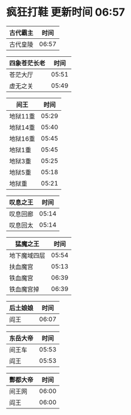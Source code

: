 # 疯狂打鞋 更新时间 06:57

| 古代霸主   | 时间    |
|--------|-------|
| 古代皇陵 | 06:57 |

| 四象苍茫长老   | 时间    |
|--------|-------|
| 苍茫大厅 | 05:51 |
| 虚无之关 | 05:49 |

| 间王   | 时间    |
|--------|-------|
| 地狱11重 | 05:29 |
| 地狱14重 | 05:40 |
| 地狱16重 | 05:45 |
| 地狱1重 | 05:45 |
| 地狱3重 | 05:25 |
| 地狱5重 | 05:18 |
| 地狱重 | 05:21 |

| 叹息之王   | 时间    |
|--------|-------|
| 叹息回廊 | 05:14 |
| 叹息回太 | 05:14 |

| 猛魔之王   | 时间    |
|--------|-------|
| 地下魔域四层 | 05:54 |
| 扶血魔宫 | 05:13 |
| 铁血魔宫 | 06:39 |
| 铁血魔宫掉 | 06:39 |

| 后土娘娘   | 时间    |
|--------|-------|
| 阎王 | 06:07 |

| 东岳大帝   | 时间    |
|--------|-------|
| 间王车 | 05:53 |
| 阎王 | 05:53 |

| 酆都大帝   | 时间    |
|--------|-------|
| 间王网 | 06:00 |
| 阎王 | 06:00 |